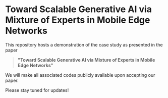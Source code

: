 # Toward Scalable Generative AI via Mixture of Experts in Mobile Edge Networks

This repository hosts a demonstration of the case study as presented in the paper

> **"Toward Scalable Generative AI via Mixture of Experts in Mobile Edge Networks"**

We will make all associated codes publicly available upon accepting our paper.

Please stay tuned for updates!
